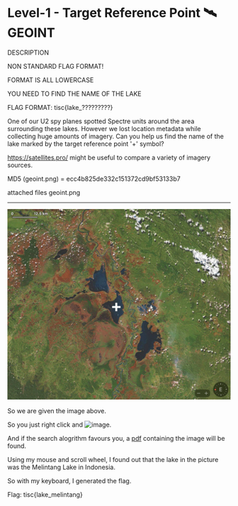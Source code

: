 # Level-1 - Target Reference Point 🛰️ GEOINT
DESCRIPTION

NON STANDARD FLAG FORMAT!

FORMAT IS ALL LOWERCASE

YOU NEED TO FIND THE NAME OF THE LAKE

FLAG FORMAT: tisc{lake_?????????}

One of our U2 spy planes spotted Spectre units around the area surrounding these lakes. However we lost location metadata while collecting huge amounts of imagery. Can you help us find the name of the lake marked by the target reference point '+' symbol?

https://satellites.pro/ might be useful to compare a variety of imagery sources.

MD5 (geoint.png) = ecc4b825de332c151372cd9bf53133b7

attached files
geoint.png

---

![The Lake](./geoint.png)

So we are given the image above.

So you just right click and <img width="169" height="30" alt="image" src="https://github.com/user-attachments/assets/73598fb9-8531-4540-a18b-3d08f2955f0f" />.


And if the search alogrithm favours you, a [pdf](https://www.ykrasi.org/wp-content/uploads/2021/04/Waterbird-Population-Dynamics-Kukila-2014-2-min-2.pdf) containing the image will be found. 

Using my mouse and scroll wheel, I found out that the lake in the picture was the Melintang Lake in Indonesia.

So with my keyboard, I generated the flag.

Flag: tisc{lake_melintang}

